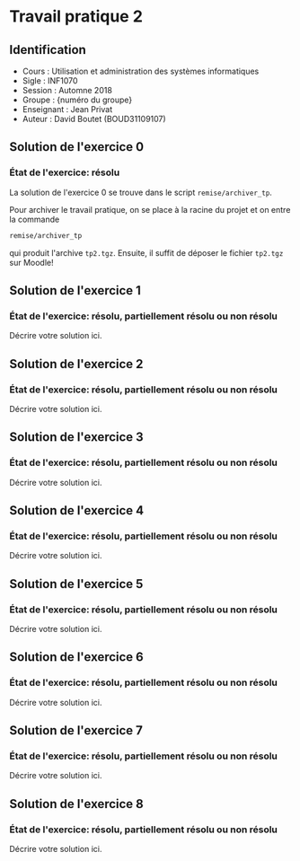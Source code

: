 # Travail pratique 2

## Identification

- Cours      : Utilisation et administration des systèmes informatiques
- Sigle      : INF1070
- Session    : Automne 2018
- Groupe     : {numéro du groupe}
- Enseignant : Jean Privat
- Auteur     : David Boutet (BOUD31109107)



## Solution de l'exercice 0

### État de l'exercice: résolu

La solution de l'exercice 0 se trouve dans le script `remise/archiver_tp`.

Pour archiver le travail pratique, on se place à la racine du projet et on
entre la commande

```sh
remise/archiver_tp
```

qui produit l'archive `tp2.tgz`. Ensuite, il suffit de déposer le fichier
`tp2.tgz` sur Moodle!



## Solution de l'exercice 1

### État de l'exercice: résolu, partiellement résolu ou non résolu

Décrire votre solution ici.  


## Solution de l'exercice 2

### État de l'exercice: résolu, partiellement résolu ou non résolu

Décrire votre solution ici.



## Solution de l'exercice 3

### État de l'exercice: résolu, partiellement résolu ou non résolu

Décrire votre solution ici.



## Solution de l'exercice 4

### État de l'exercice: résolu, partiellement résolu ou non résolu

Décrire votre solution ici.



## Solution de l'exercice 5

### État de l'exercice: résolu, partiellement résolu ou non résolu

Décrire votre solution ici.



## Solution de l'exercice 6

### État de l'exercice: résolu, partiellement résolu ou non résolu

Décrire votre solution ici.



## Solution de l'exercice 7

### État de l'exercice: résolu, partiellement résolu ou non résolu

Décrire votre solution ici.



## Solution de l'exercice 8

### État de l'exercice: résolu, partiellement résolu ou non résolu

Décrire votre solution ici.
